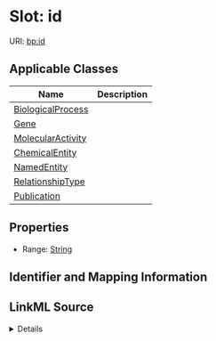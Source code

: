 # Slot: id

URI: [bp:id](http://w3id.org/ontogpt/biological-process-templateid)



<!-- no inheritance hierarchy -->




## Applicable Classes

| Name | Description |
| --- | --- |
[BiologicalProcess](BiologicalProcess.md) | 
[Gene](Gene.md) | 
[MolecularActivity](MolecularActivity.md) | 
[ChemicalEntity](ChemicalEntity.md) | 
[NamedEntity](NamedEntity.md) | 
[RelationshipType](RelationshipType.md) | 
[Publication](Publication.md) | 






## Properties

* Range: [String](String.md)







## Identifier and Mapping Information








## LinkML Source

<details>
```yaml
name: id
alias: id
domain_of:
- NamedEntity
- Publication
range: string

```
</details>